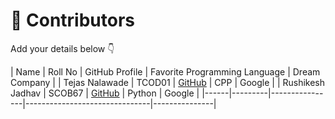 # 👥 Contributors

Add your details below 👇

| Name | Roll No | GitHub Profile | Favorite Programming Language | Dream Company |
| Tejas Nalawade | TCOD01 | [GitHub](https://github.com/Tejas-Santosh-Nalawade) | CPP | Google |
| Rushikesh Jadhav | SCOB67 | [GitHub](https://github.com/madmaxdobby) | Python | Google |
|------|---------|----------------|-------------------------------|---------------|
